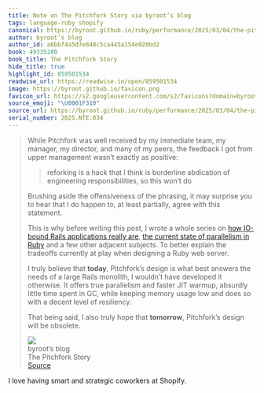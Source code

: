 ```yaml
---
title: Note on The Pitchfork Story via byroot’s blog
tags: language-ruby shopify
canonical: https://byroot.github.io/ruby/performance/2025/03/04/the-pitchfork-story.html
author: byroot’s blog
author_id: a6bbf4a5d7e848c5ca445a154e020bd2
book: 49335280
book_title: The Pitchfork Story
hide_title: true
highlight_id: 859501534
readwise_url: https://readwise.io/open/859501534
image: https://byroot.github.io/favicon.png
favicon_url: https://s2.googleusercontent.com/s2/favicons?domain=byroot.github.io
source_emoji: "\U0001F310"
source_url: https://byroot.github.io/ruby/performance/2025/03/04/the-pitchfork-story.html#:~:text=While%20Pitchfork%20was,will%20be%20obsolete.
serial_number: 2025.NTE.034
---
```

> While Pitchfork was well received by my immediate team, my manager, my director, and many of my peers, the feedback I got from upper management wasn’t exactly as positive:
> 
> > reforking is a hack that I think is borderline abdication of engineering responsibilities, so this won’t do
> 
> Brushing aside the offensiveness of the phrasing, it may surprise you to hear that I do happen to, at least partially, agree with this statement.
> 
> This is why before writing this post, I wrote a whole series on [how IO-bound Rails applications really are](https://byroot.github.io/ruby/performance/2025/01/23/the-mythical-io-bound-rails-app.html), [the current state of parallelism in Ruby](https://byroot.github.io/ruby/performance/2025/02/27/whats-the-deal-with-ractors.html) and a few other adjacent subjects. To better explain the tradeoffs currently at play when designing a Ruby web server.
> 
> I truly believe that **today**, Pitchfork’s design is what best answers the needs of a large Rails monolith, I wouldn’t have developed it otherwise. It offers true parallelism and faster JIT warmup, absurdly little time spent in GC, while keeping memory usage low and does so with a decent level of resiliency.
> 
> That being said, I also truly hope that **tomorrow**, Pitchfork’s design will be obsolete.
> <div class="quoteback-footer"><div class="quoteback-avatar"><img class="mini-favicon" src="https://s2.googleusercontent.com/s2/favicons?domain=byroot.github.io"></div><div class="quoteback-metadata"><div class="metadata-inner"><span style="display:none">FROM:</span><div aria-label="byroot’s blog" class="quoteback-author"> byroot’s blog</div><div aria-label="The Pitchfork Story" class="quoteback-title"> The Pitchfork Story</div></div></div><div class="quoteback-backlink"><a target="_blank" aria-label="go to the full text of this quotation" rel="noopener" href="https://byroot.github.io/ruby/performance/2025/03/04/the-pitchfork-story.html#:~:text=While%20Pitchfork%20was,will%20be%20obsolete." class="quoteback-arrow"> Source</a></div></div>

I love having smart and strategic coworkers at Shopify.